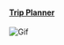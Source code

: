 #### [Trip Planner](christian-vavuris.github.io/trip-planner/)

![Gif](https://github.com/Christian-Vavuris/Trip-Planner/blob/readme/gif/assets/images/Vacation.gif)
